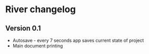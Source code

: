 # River changelog

## Version 0.1
- Autosave - every 7 seconds app saves current state of project
- Main document printing